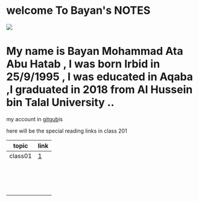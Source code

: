 # welcome To Bayan's NOTES 


![](https://ilhyh.com/wp-content/uploads/2018/12/%D8%AE%D9%84%D9%81%D9%8A%D8%A7%D8%AA-%D9%81%D9%86%D8%AC%D8%A7%D9%86-%D9%82%D9%87%D9%88%D8%A9-%D9%84%D9%84%D8%AC%D9%88%D8%A7%D9%84-.jpg)


# My name is Bayan Mohammad Ata Abu Hatab , I was born Irbid  in 25/9/1995 , I was educated in Aqaba ,I graduated in 2018 from  Al Hussein bin Talal University ..

my account in [gitgub](https://github.com/Bayanabuhatab)is 

here will be the special reading links in class 201


|topic        |  link 
| ----------- | ----------- |
 class01      |  [1](https://bayanabuhatab.github.io/Code-201-Reading-Notes/)
|             |             |
|             |             |
|             |             |
|             |             |
|             |             |
|             |             |
|             |             |
|             |             |
|             |             |
|             |             |
|             |             |
|             |             |
|             |             |
|             |             |
|             |             |
                        
